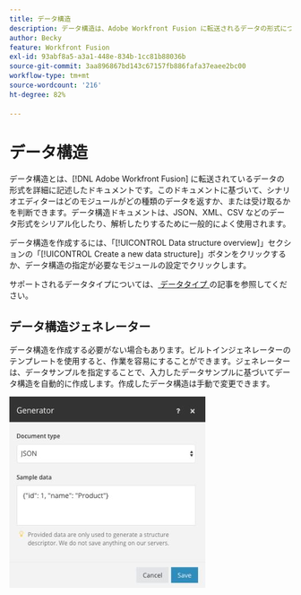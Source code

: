 ```yaml
---
title: データ構造
description: データ構造は、Adobe Workfront Fusion に転送されるデータの形式について詳しく説明したドキュメントです。このドキュメントに基づいて、シナリオエディターはどのモジュールがどの種類のデータを返すか、または受け取るかを判断できます。データ構造ドキュメントは、JSON、XML、CSV などのデータ形式をシリアル化したり、解析したりするために一般的によく使用されます。
author: Becky
feature: Workfront Fusion
exl-id: 93abf8a5-a3a1-448e-834b-1cc81b88036b
source-git-commit: 3aa896867bd143c67157fb886fafa37eaee2bc00
workflow-type: tm+mt
source-wordcount: '216'
ht-degree: 82%

---
```


# データ構造

データ構造とは、[!DNL Adobe Workfront Fusion] に転送されているデータの形式を詳細に記述したドキュメントです。このドキュメントに基づいて、シナリオエディターはどのモジュールがどの種類のデータを返すか、または受け取るかを判断できます。データ構造ドキュメントは、JSON、XML、CSV などのデータ形式をシリアル化したり、解析したりするために一般的によく使用されます。

データ構造を作成するには、「[!UICONTROL Data structure overview]」セクションの「[!UICONTROL Create a new data structure]」ボタンをクリックするか、データ構造の指定が必要なモジュールの設定でクリックします。

サポートされるデータタイプについては、[ データタイプ ](/help/workfront-fusion/references/mapping-panel/data-types/item-data-types.md) の記事を参照してください。


## データ構造ジェネレーター

データ構造を作成する必要がない場合もあります。ビルトインジェネレーターのテンプレートを使用すると、作業を容易にすることができます。ジェネレーターは、データサンプルを指定することで、入力したデータサンプルに基づいてデータ構造を自動的に作成します。作成したデータ構造は手動で変更できます。

![ データ構造ジェネレーター ](assets/data-structure-generator-350x341.jpg)
